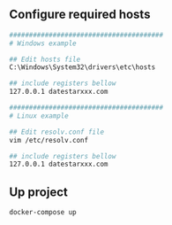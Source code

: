 ## Configure required hosts
```bash
#######################################
# Windows example

## Edit hosts file
C:\Windows\System32\drivers\etc\hosts

## include registers bellow
127.0.0.1 datestarxxx.com

#######################################
# Linux example

## Edit resolv.conf file
vim /etc/resolv.conf

## include registers bellow
127.0.0.1 datestarxxx.com
```

## Up project
```shell
docker-compose up
```
